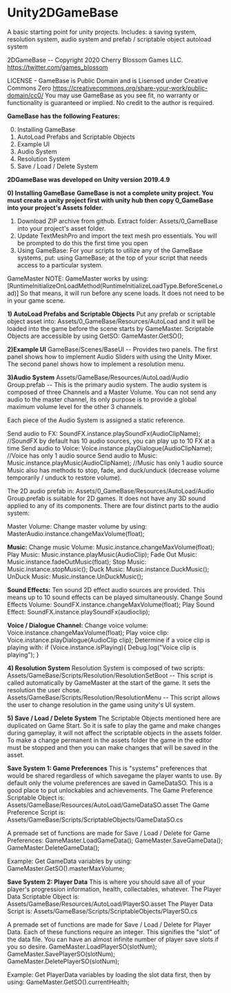 # Unity2DGameBase
A basic starting point for unity projects. Includes: a saving system, resolution system, audio system and prefab / scriptable object autoload system

2DGameBase -- Copyright 2020 Cherry Blossom Games LLC.
https://twitter.com/games_blossom

LICENSE - GameBase is Public Domain and is Lisensed under Creative Commons Zero
https://creativecommons.org/share-your-work/public-domain/cc0/
You may use GameBase as you see fit, no warranty or functionality is guaranteed or implied. No credit to the author is required.

**GameBase has the following Features:**

0) Installing GameBase
1) AutoLoad Prefabs and Scriptable Objects
2) Example UI
3) Audio System
4) Resolution System
5) Save / Load / Delete System

**2DGameBase was developed on Unity version 2019.4.9**

**0) Installing GameBase**
**GameBase is not a complete unity project. You must create a unity project first with unity hub then copy 0_GameBase into your project's Assets folder.**
1) Download ZIP archive from github. Extract folder: Assets/0_GameBase into your project's asset folder.
2) Update TextMeshPro and import the text mesh pro essentials. You will be prompted to do this the first time you open 
3) Using GameBase:  For your scripts to utilize any of the GameBase systems, put: using GameBase; at the top of your script that needs access to a particular system.

GameMaster NOTE: GameMaster works by using: [RuntimeInitializeOnLoadMethod(RuntimeInitializeLoadType.BeforeSceneLoad)]
So that means, it will run before any scene loads. It does not need to be in your game scene.

**1) AutoLoad Prefabs and Scriptable Objects**
Put any prefab or scriptable object asset into: Assets/0_GameBase/Resources/AutoLoad
and it will be loaded into the game before the scene starts by GameMaster.
Scriptable Objects are accessible by using GetSO: GameMaster.GetSO<ScriptableObjectName>();

**2)Example UI**
GameBase/Scenes/BaseUI -- Provides two panels. The first panel shows how to implement Audio Sliders with using the Unity Mixer. The second panel shows how to implement a resolution menu.

**3)Audio System**
Assets/GameBase/Resources/AutoLoad/Audio Group.prefab -- This is the primary audio system.
The audio system is composed of three Channels and a Master Volume.
You can not send any audio to the master channel, its only purpose is to provide a global maximum volume level for the other 3 channels.

Each piece of the Audio System is assigned a static reference.

Send audio to FX: SoundFX.instance.playSoundFx(AudioClipName); //SoundFX by default has 10 audio sources, you can play up to 10 FX at a time
Send audio to Voice: Voice.instance.playDialogue(AudioClipName); //Voice has only 1 audio source
Send audio to Music: Music.instance.playMusic(AudioClipName); //Music has only 1 audio source
Music also has methods to stop, fade, and duck/unduck (decrease volume temporarily / unduck to restore volume).

The 2D audio prefab in: Assets/0_GameBase/Resources/AutoLoad/Audio Group.prefab is suitable for 2D games. It does not have any 3D sound applied to any of its components.
There are four distinct parts to the audio system:

Master Volume: Change master volume by using: MasterAudio.instance.changeMaxVolume(float);

**Music:**
Change music Volume: Music.instance.changeMaxVolume(float);
Play Music: Music.instance.playMusic(AudioClip);
Fade Out Music: Music.instance.fadeOutMusic(float);
Stop Music: Music.instance.stopMusic();
Duck Music: Music.instance.DuckMusic();
UnDuck Music: Music.instance.UnDuckMusic();

**Sound Effects:**
Ten sound 2D effect audio sources are provided. This means up to 10 sound effects can be played simultaneously.
Change Sound Effects Volume: SoundFX.instance.changeMaxVolume(float);
Play Sound Effect: SoundFX.instance.playSoundFx(audioclip);

**Voice / Dialogue Channel:**
Change voice volume: Voice.instance.changeMaxVolume(float);
Play voice clip: Voice.instance.playDialogue(AudioClip clip);
Determine if a voice clip is playing with: if (Voice.instance.isPlaying){ Debug.log("Voice clip is playing"); }

**4) Resolution System**
Resolution System is composed of two scripts:
Assets/GameBase/Scripts/Resolution/ResolutionSetBoot -- This script is called automatically by GameMaster at the start of the game. It sets the resolution the user chose.
Assets/GameBase/Scripts/Resolution/ResolutionMenu -- This script allows the user to change resolution in the game using unity's UI system.


**5) Save / Load / Delete System**
The Scriptable Objects mentioned here are duplicated on Game Start. So it is safe to play the game and make changes during gameplay, it will not affect the scriptable objects in the assets folder.
To make a change permanent in the assets folder the game in the editor must be stopped and then you can make changes that will be saved in the asset.

**Save System 1: Game Preferences**
This is "systems" preferences that would be shared regardless of which savegame the player wants to use.
By default only the volume preferences are saved in GameDataSO. This is a good place to put unlockables and achievements.
The Game Preference Scriptable Object is: Assets/GameBase/Resources/AutoLoad/GameDataSO.asset
The Game Preference Script is: Assets/GameBase/Scripts/ScriptableObjects/GameDataSO.cs

A premade set of functions are made for Save / Load / Delete for Game Preferences:
GameMaster.LoadGameData();
GameMaster.SaveGameData();
GameMaster.DeleteGameData();

Example: Get GameData variables by using: GameMaster.GetSO<GameDataSO>().masterMaxVolume;

**Save System 2: Player Data**
This is where you should save all of your player's progression information, health, collectables, whatever.
The Player Data Scriptable Object is: Assets/GameBase/Resources/AutoLoad/PlayerSO.asset
The Player Data Script is: Assets/GameBase/Scripts/ScriptableObjects/PlayerSO.cs

A premade set of functions are made for Save / Load / Delete for Player Data.
Each of these functions require an integer. This signifies the "slot" of the data file. You can have an almost infinite number of player save slots if you so desire.
GameMaster.LoadPlayerSO(slotNum);
GameMaster.SavePlayerSO(slotNum);
GameMaster.DeletePlayerSO(slotNum);

Example: Get PlayerData variables by loading the slot data first, then by using: GameMaster.GetSO<PlayerSO>().currentHealth;